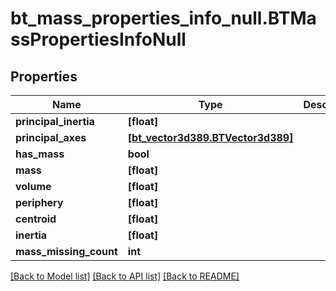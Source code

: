 # bt_mass_properties_info_null.BTMassPropertiesInfoNull

## Properties
Name | Type | Description | Notes
------------ | ------------- | ------------- | -------------
**principal_inertia** | **[float]** |  | [optional] 
**principal_axes** | [**[bt_vector3d389.BTVector3d389]**](BTVector3d389.md) |  | [optional] 
**has_mass** | **bool** |  | [optional] 
**mass** | **[float]** |  | [optional] 
**volume** | **[float]** |  | [optional] 
**periphery** | **[float]** |  | [optional] 
**centroid** | **[float]** |  | [optional] 
**inertia** | **[float]** |  | [optional] 
**mass_missing_count** | **int** |  | [optional] 

[[Back to Model list]](../README.md#documentation-for-models) [[Back to API list]](../README.md#documentation-for-api-endpoints) [[Back to README]](../README.md)


